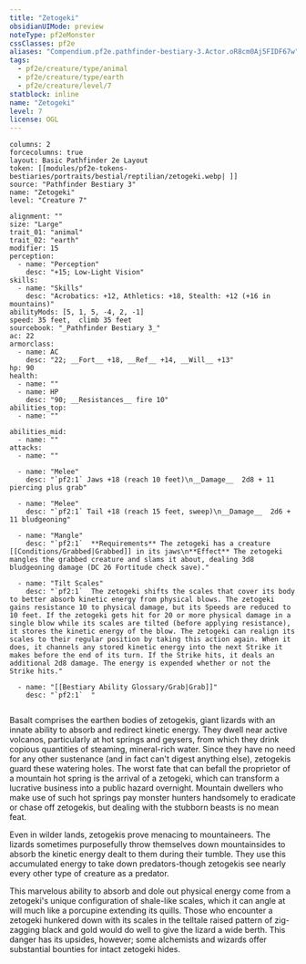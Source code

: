 ```yaml
---
title: "Zetogeki"
obsidianUIMode: preview
noteType: pf2eMonster
cssClasses: pf2e
aliases: "Compendium.pf2e.pathfinder-bestiary-3.Actor.oR8cm0Aj5FIDF67w" 
tags:
  - pf2e/creature/type/animal
  - pf2e/creature/type/earth
  - pf2e/creature/level/7
statblock: inline
name: "Zetogeki"
level: 7
license: OGL
---
```


```statblock
columns: 2
forcecolumns: true
layout: Basic Pathfinder 2e Layout
token: [[modules/pf2e-tokens-bestiaries/portraits/bestial/reptilian/zetogeki.webp| ]]
source: "Pathfinder Bestiary 3"
name: "Zetogeki"
level: "Creature 7"

alignment: ""
size: "Large"
trait_01: "animal"
trait_02: "earth"
modifier: 15
perception:
  - name: "Perception"
    desc: "+15; Low-Light Vision"
skills:
  - name: "Skills"
    desc: "Acrobatics: +12, Athletics: +18, Stealth: +12 (+16 in mountains)"
abilityMods: [5, 1, 5, -4, 2, -1]
speed: 35 feet,  climb 35 feet
sourcebook: "_Pathfinder Bestiary 3_"
ac: 22
armorclass:
  - name: AC
    desc: "22; __Fort__ +18, __Ref__ +14, __Will__ +13"
hp: 90
health:
  - name: ""
  - name: HP
    desc: "90; __Resistances__ fire 10"
abilities_top:
  - name: ""

abilities_mid:
  - name: ""
attacks:
  - name: ""

  - name: "Melee"
    desc: "`pf2:1` Jaws +18 (reach 10 feet)\n__Damage__  2d8 + 11 piercing plus grab"

  - name: "Melee"
    desc: "`pf2:1` Tail +18 (reach 15 feet, sweep)\n__Damage__  2d6 + 11 bludgeoning"

  - name: "Mangle"
    desc: "`pf2:1`  **Requirements** The zetogeki has a creature [[Conditions/Grabbed|Grabbed]] in its jaws\n**Effect** The zetogeki mangles the grabbed creature and slams it about, dealing 3d8 bludgeoning damage (DC 26 Fortitude check save)."

  - name: "Tilt Scales"
    desc: "`pf2:1`  The zetogeki shifts the scales that cover its body to better absorb kinetic energy from physical blows. The zetogeki gains resistance 10 to physical damage, but its Speeds are reduced to 10 feet. If the zetogeki gets hit for 20 or more physical damage in a single blow while its scales are tilted (before applying resistance), it stores the kinetic energy of the blow. The zetogeki can realign its scales to their regular position by taking this action again. When it does, it channels any stored kinetic energy into the next Strike it makes before the end of its turn. If the Strike hits, it deals an additional 2d8 damage. The energy is expended whether or not the Strike hits."

  - name: "[[Bestiary Ability Glossary/Grab|Grab]]"
    desc: "`pf2:1`  "
 
```



Basalt comprises the earthen bodies of zetogekis, giant lizards with an innate ability to absorb and redirect kinetic energy. They dwell near active volcanos, particularly at hot springs and geysers, from which they drink copious quantities of steaming, mineral-rich water. Since they have no need for any other sustenance (and in fact can't digest anything else), zetogekis guard these watering holes. The worst fate that can befall the proprietor of a mountain hot spring is the arrival of a zetogeki, which can transform a lucrative business into a public hazard overnight. Mountain dwellers who make use of such hot springs pay monster hunters handsomely to eradicate or chase off zetogekis, but dealing with the stubborn beasts is no mean feat.

Even in wilder lands, zetogekis prove menacing to mountaineers. The lizards sometimes purposefully throw themselves down mountainsides to absorb the kinetic energy dealt to them during their tumble. They use this accumulated energy to take down predators-though zetogekis see nearly every other type of creature as a predator.

This marvelous ability to absorb and dole out physical energy come from a zetogeki's unique configuration of shale-like scales, which it can angle at will much like a porcupine extending its quills. Those who encounter a zetogeki hunkered down with its scales in the telltale raised pattern of zig-zagging black and gold would do well to give the lizard a wide berth. This danger has its upsides, however; some alchemists and wizards offer substantial bounties for intact zetogeki hides.
